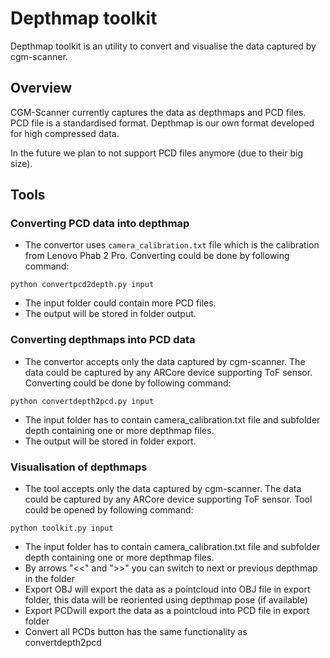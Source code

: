 # Depthmap toolkit

Depthmap toolkit is an utility to convert and visualise the data captured by cgm-scanner.

## Overview

CGM-Scanner currently captures the data as depthmaps and PCD files. PCD file is a standardised format. Depthmap is our own format developed for high compressed data.

In the future we plan to not support PCD files anymore (due to their big size).

## Tools

### Converting PCD data into depthmap

* The convertor uses `camera_calibration.txt` file which is the calibration from Lenovo Phab 2 Pro. Converting could be done by following command:

`python convertpcd2depth.py input`

* The input folder could contain more PCD files.
* The output will be stored in folder output.

### Converting depthmaps into PCD data

* The convertor accepts only the data captured by cgm-scanner. The data could be captured by any ARCore device supporting ToF sensor. Converting could be done by following command:

`python convertdepth2pcd.py input`

* The input folder has to contain camera_calibration.txt file and subfolder depth containing one or more depthmap files.
* The output will be stored in folder export.

### Visualisation of depthmaps

* The tool accepts only the data captured by cgm-scanner. The data could be captured by any ARCore device supporting ToF sensor. Tool could be opened by following command:

`python toolkit.py input`

* The input folder has to contain camera_calibration.txt file and subfolder depth containing one or more depthmap files.
* By arrows "<<" and ">>" you can switch to next or previous depthmap in the folder
* Export OBJ will export the data as a pointcloud into OBJ file in export folder, this data will be reoriented using depthmap pose (if available)
* Export PCDwill export the data as a pointcloud into PCD file in export folder
* Convert all PCDs button has the same functionality as convertdepth2pcd
